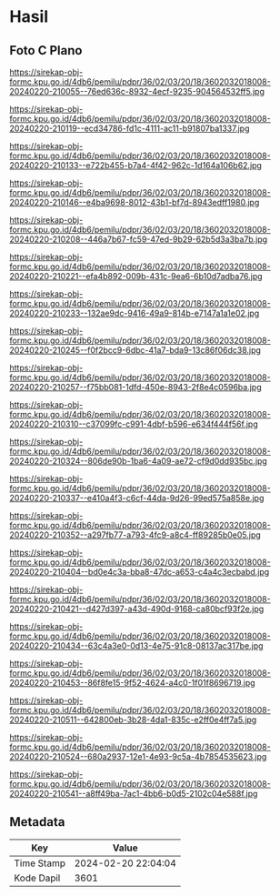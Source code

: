# Hasil

## Foto C Plano

https://sirekap-obj-formc.kpu.go.id/4db6/pemilu/pdpr/36/02/03/20/18/3602032018008-20240220-210055--76ed636c-8932-4ecf-9235-904564532ff5.jpg

https://sirekap-obj-formc.kpu.go.id/4db6/pemilu/pdpr/36/02/03/20/18/3602032018008-20240220-210119--ecd34786-fd1c-4111-ac11-b91807ba1337.jpg

https://sirekap-obj-formc.kpu.go.id/4db6/pemilu/pdpr/36/02/03/20/18/3602032018008-20240220-210133--e722b455-b7a4-4f42-962c-1d164a106b62.jpg

https://sirekap-obj-formc.kpu.go.id/4db6/pemilu/pdpr/36/02/03/20/18/3602032018008-20240220-210146--e4ba9698-8012-43b1-bf7d-8943edff1980.jpg

https://sirekap-obj-formc.kpu.go.id/4db6/pemilu/pdpr/36/02/03/20/18/3602032018008-20240220-210208--446a7b67-fc59-47ed-9b29-62b5d3a3ba7b.jpg

https://sirekap-obj-formc.kpu.go.id/4db6/pemilu/pdpr/36/02/03/20/18/3602032018008-20240220-210221--efa4b892-009b-431c-9ea6-6b10d7adba76.jpg

https://sirekap-obj-formc.kpu.go.id/4db6/pemilu/pdpr/36/02/03/20/18/3602032018008-20240220-210233--132ae9dc-9416-49a9-814b-e7147a1a1e02.jpg

https://sirekap-obj-formc.kpu.go.id/4db6/pemilu/pdpr/36/02/03/20/18/3602032018008-20240220-210245--f0f2bcc9-6dbc-41a7-bda9-13c86f06dc38.jpg

https://sirekap-obj-formc.kpu.go.id/4db6/pemilu/pdpr/36/02/03/20/18/3602032018008-20240220-210257--f75bb081-1dfd-450e-8943-2f8e4c0596ba.jpg

https://sirekap-obj-formc.kpu.go.id/4db6/pemilu/pdpr/36/02/03/20/18/3602032018008-20240220-210310--c37099fc-c991-4dbf-b596-e634f444f56f.jpg

https://sirekap-obj-formc.kpu.go.id/4db6/pemilu/pdpr/36/02/03/20/18/3602032018008-20240220-210324--806de90b-1ba6-4a09-ae72-cf9d0dd935bc.jpg

https://sirekap-obj-formc.kpu.go.id/4db6/pemilu/pdpr/36/02/03/20/18/3602032018008-20240220-210337--e410a4f3-c6cf-44da-9d26-99ed575a858e.jpg

https://sirekap-obj-formc.kpu.go.id/4db6/pemilu/pdpr/36/02/03/20/18/3602032018008-20240220-210352--a297fb77-a793-4fc9-a8c4-ff89285b0e05.jpg

https://sirekap-obj-formc.kpu.go.id/4db6/pemilu/pdpr/36/02/03/20/18/3602032018008-20240220-210404--bd0e4c3a-bba8-47dc-a653-c4a4c3ecbabd.jpg

https://sirekap-obj-formc.kpu.go.id/4db6/pemilu/pdpr/36/02/03/20/18/3602032018008-20240220-210421--d427d397-a43d-490d-9168-ca80bcf93f2e.jpg

https://sirekap-obj-formc.kpu.go.id/4db6/pemilu/pdpr/36/02/03/20/18/3602032018008-20240220-210434--63c4a3e0-0d13-4e75-91c8-08137ac317be.jpg

https://sirekap-obj-formc.kpu.go.id/4db6/pemilu/pdpr/36/02/03/20/18/3602032018008-20240220-210453--86f8fe15-9f52-4624-a4c0-1f01f8696719.jpg

https://sirekap-obj-formc.kpu.go.id/4db6/pemilu/pdpr/36/02/03/20/18/3602032018008-20240220-210511--642800eb-3b28-4da1-835c-e2ff0e4ff7a5.jpg

https://sirekap-obj-formc.kpu.go.id/4db6/pemilu/pdpr/36/02/03/20/18/3602032018008-20240220-210524--680a2937-12e1-4e93-9c5a-4b7854535623.jpg

https://sirekap-obj-formc.kpu.go.id/4db6/pemilu/pdpr/36/02/03/20/18/3602032018008-20240220-210541--a8ff49ba-7ac1-4bb6-b0d5-2102c04e588f.jpg


## Metadata

| Key        | Value               |
| ---------- | ------------------- |
| Time Stamp | 2024-02-20 22:04:04 |
| Kode Dapil | 3601                |




